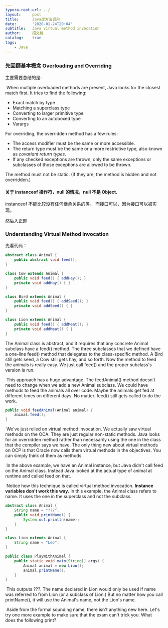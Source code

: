 ```yaml
---
typora-root-url: ../
layout:     post
title:      Java虚方法调用
date:       '2020-01-24T20:04'
subtitle:   Java virtual method invocation
author:     招文桃
catalog:    true
tags:
    - Java
---
```


### 先回顾基本概念 Overloading and Overriding

主要需要总结的是:

​	When multiple overloaded methods are present, Java looks for the closest match first. It tries to find the following:

- Exact match by type
- Matching a superclass type
- Converting to larger primitive type
- Converting to an autoboxed type
- Varargs

For overriding, the overridden method has a few rules:

- The access modifier must be the same or more accessible.
- The return type must be the same or a more restrictive type, also known as *covariant return types*.
- If any checked exceptions are thrown, only the same exceptions or subclasses of those exceptions are allowed to be thrown.

The method must not be static. (If they are, the method is hidden and not overridden.)



#### 关于 instanceof 操作符，null 的情况，null 不是 Object.

instanceof 不能比较没有任何继承关系的类。 而接口可以，因为接口可以被实现。



然后入正题



### Understanding Virtual Method Invocation

先看代码：

```java
abstract class Animal {
	public abstract void feed();
}

class Cow extends Animal {
	public void feed() { addHay(); }
	private void addHay() { }
}

class Bird extends Animal {
    public void feed() { addSeed(); }
    private void addSeed() { }
}

class Lion extends Animal {
    public void feed() { addMeat(); }
    private void addMeat() { }
}
```

The Animal class is abstract, and it requires that any concrete Animal subclass have a feed() method. The three subclasses that we defined have a one-line feed() method that delegates to the class-specific method. A Bird still gets seed, a Cow still gets hay, and so forth. Now the method to feed the animals is really easy. We just call feed() and the proper subclass's version is run.

​	This approach has a huge advantage. The feedAnimal() method doesn't need to change when we add a new Animal subclass. We could have methods to feed the animals all over code. Maybe the animals get fed at different times on different days. No matter. feed() still gets called to do the work.

```java
public void feedAnimal(Animal animal) {
	animal.feed();
}
```

​	We've just relied on virtual method invocation. We actually saw virtual methods on the OCA. They are just regular non-static methods. Java looks for an overridden method rather than necessarily using the one in the class that the compiler says we have. The only thing new about virtual methods on OCP is that Oracle now calls them virtual methods in the objectives. You can simply think of them as methods.

​	In the above example, we have an Animal instance, but Java didn't call feed on the Animal class. Instead Java looked at the actual type of animal at runtime and called feed on that.

​	Notice how this technique is called virtual method invocation. **Instance variables don't work this way.** In this example, the Animal class refers to name. It uses the one in the superclass and not the subclass.

```java
abstract class Animal {
    String name = "???";
    public void printName() {
        System.out.println(name);
    }
}

class Lion extends Animal {
    String name = "Leo";
}

public class PlayWithAnimal {
    public static void main(String[] args) {
        Animal animal = new Lion();
        animal.printName();
    }
}
```

​	This outputs ???. The name declared in Lion would only be used if name was referred to from Lion (or a subclass of Lion.) But no matter how you call printName(), it will use the Animal's name, not the Lion's name.

​	Aside from the formal sounding name, there isn't anything new here. Let's try one more example to make sure that the exam can't trick you. What does the following print?

```

```

